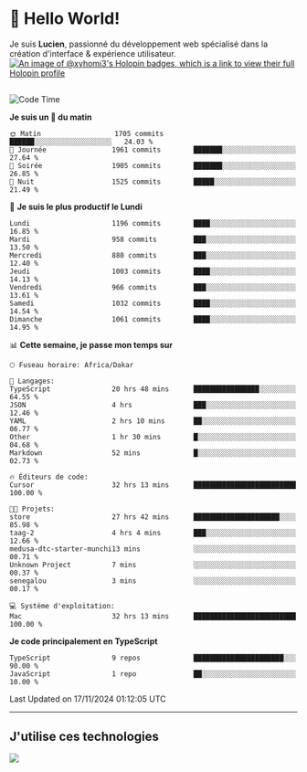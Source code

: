 # 👋 Hello World!

Je suis **Lucien**, passionné du développement web spécialisé dans la création d'interface & expérience utilisateur.
[![An image of @xyhomi3's Holopin badges, which is a link to view their full Holopin profile](https://holopin.me/xyhomi3)](https://holopin.io/@xyhomi3)

##

<!--START_SECTION:waka-->
![Code Time](http://img.shields.io/badge/Code%20Time-2%2C537%20hrs%2034%20mins-blue)

**Je suis un 🐤 du matin** 

```text
🌞 Matin                  1705 commits        ██████░░░░░░░░░░░░░░░░░░░   24.03 % 
🌆 Journée                1961 commits        ███████░░░░░░░░░░░░░░░░░░   27.64 % 
🌃 Soirée                 1905 commits        ███████░░░░░░░░░░░░░░░░░░   26.85 % 
🌙 Nuit                   1525 commits        █████░░░░░░░░░░░░░░░░░░░░   21.49 % 
```
📅 **Je suis le plus productif le Lundi** 

```text
Lundi                    1196 commits        ████░░░░░░░░░░░░░░░░░░░░░   16.85 % 
Mardi                    958 commits         ███░░░░░░░░░░░░░░░░░░░░░░   13.50 % 
Mercredi                 880 commits         ███░░░░░░░░░░░░░░░░░░░░░░   12.40 % 
Jeudi                    1003 commits        ████░░░░░░░░░░░░░░░░░░░░░   14.13 % 
Vendredi                 966 commits         ███░░░░░░░░░░░░░░░░░░░░░░   13.61 % 
Samedi                   1032 commits        ████░░░░░░░░░░░░░░░░░░░░░   14.54 % 
Dimanche                 1061 commits        ████░░░░░░░░░░░░░░░░░░░░░   14.95 % 
```


📊 **Cette semaine, je passe mon temps sur** 

```text
🕑︎ Fuseau horaire: Africa/Dakar

💬 Langages: 
TypeScript               20 hrs 48 mins      ████████████████░░░░░░░░░   64.55 % 
JSON                     4 hrs               ███░░░░░░░░░░░░░░░░░░░░░░   12.46 % 
YAML                     2 hrs 10 mins       ██░░░░░░░░░░░░░░░░░░░░░░░   06.77 % 
Other                    1 hr 30 mins        █░░░░░░░░░░░░░░░░░░░░░░░░   04.68 % 
Markdown                 52 mins             █░░░░░░░░░░░░░░░░░░░░░░░░   02.73 % 

🔥 Éditeurs de code: 
Cursor                   32 hrs 13 mins      █████████████████████████   100.00 % 

🐱‍💻 Projets: 
store                    27 hrs 42 mins      █████████████████████░░░░   85.98 % 
taag-2                   4 hrs 4 mins        ███░░░░░░░░░░░░░░░░░░░░░░   12.66 % 
medusa-dtc-starter-munchi13 mins             ░░░░░░░░░░░░░░░░░░░░░░░░░   00.71 % 
Unknown Project          7 mins              ░░░░░░░░░░░░░░░░░░░░░░░░░   00.37 % 
senegalou                3 mins              ░░░░░░░░░░░░░░░░░░░░░░░░░   00.17 % 

💻 Système d'exploitation: 
Mac                      32 hrs 13 mins      █████████████████████████   100.00 % 
```

**Je code principalement en TypeScript** 

```text
TypeScript               9 repos             ██████████████████████░░░   90.00 % 
JavaScript               1 repo              ██░░░░░░░░░░░░░░░░░░░░░░░   10.00 % 
```




 Last Updated on 17/11/2024 01:12:05 UTC
<!--END_SECTION:waka-->
---

## J'utilise ces technologies

<p align="left">
  <a href="https://skillicons.dev">
    <img src="https://skillicons.dev/icons?i=ts,js,md,scss,tailwind,react,docker,express,astro,vite,nextjs,vercel,figma,ableton" />
  </a>
</p>

